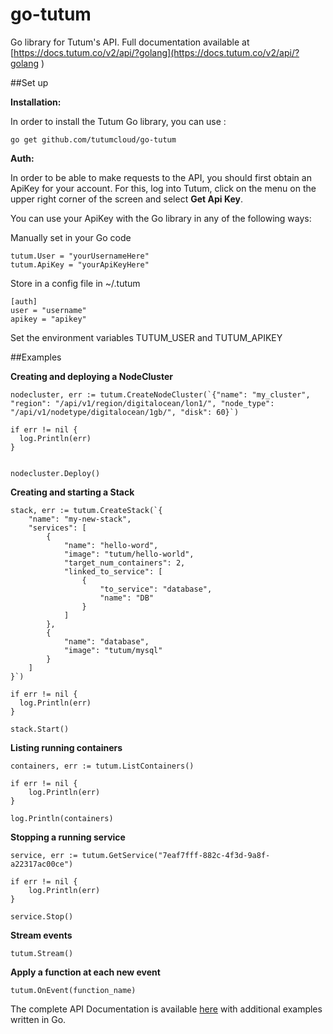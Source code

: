 go-tutum
========

Go library for Tutum's API. Full documentation available at [https://docs.tutum.co/v2/api/?golang](https://docs.tutum.co/v2/api/?golang
)

##Set up

**Installation:**

In order to install the Tutum Go library, you can use :

	go get github.com/tutumcloud/go-tutum


**Auth:**

In order to be able to make requests to the API, you should first obtain an ApiKey for your account. For this, log into Tutum, click on the menu on the upper right corner of the screen and select **Get Api Key**.

You can use your ApiKey with the Go library in any of the following ways:

Manually set in your Go code

	tutum.User = "yourUsernameHere"
	tutum.ApiKey = "yourApiKeyHere"

Store in a config file in ~/.tutum

	[auth]
	user = "username"
	apikey = "apikey"

Set the environment variables TUTUM_USER and TUTUM_APIKEY

##Examples

**Creating and deploying a NodeCluster**

```
nodecluster, err := tutum.CreateNodeCluster(`{"name": "my_cluster", "region": "/api/v1/region/digitalocean/lon1/", "node_type": "/api/v1/nodetype/digitalocean/1gb/", "disk": 60}`)

if err != nil {
  log.Println(err)
}


nodecluster.Deploy()
```

**Creating and starting a Stack**

```
stack, err := tutum.CreateStack(`{
    "name": "my-new-stack",
    "services": [
        {
            "name": "hello-word",
            "image": "tutum/hello-world",
            "target_num_containers": 2,
            "linked_to_service": [
                {
                    "to_service": "database",
                    "name": "DB"
                }
            ]
        },
        {
            "name": "database",
            "image": "tutum/mysql"
        }
    ]
}`)

if err != nil {
  log.Println(err)
}

stack.Start()
```

**Listing running containers**

```
containers, err := tutum.ListContainers()

if err != nil {
	log.Println(err)
}

log.Println(containers)
```

**Stopping a running service**

```
service, err := tutum.GetService("7eaf7fff-882c-4f3d-9a8f-a22317ac00ce")

if err != nil {
	log.Println(err)
}

service.Stop()
```

**Stream events**

```
tutum.Stream()
```

**Apply a function at each new event**

```
tutum.OnEvent(function_name)

```


The complete API Documentation is available [here](https://docs.tutum.co/v2/api/) with additional examples written in Go.
